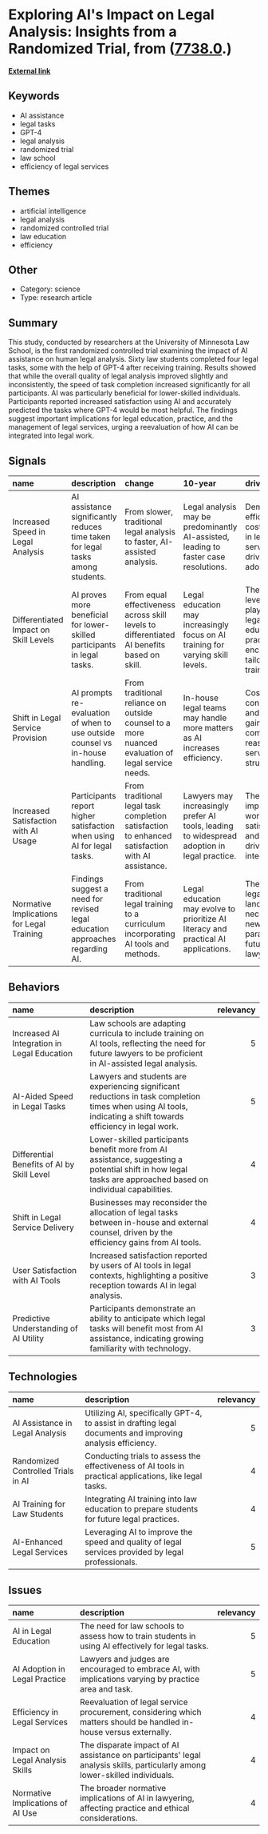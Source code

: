 # __Exploring AI's Impact on Legal Analysis: Insights from a Randomized Trial__, from ([7738.0](https://kghosh.substack.com/p/7738.0).)

__[External link](https://papers.ssrn.com/sol3/papers.cfm?abstract_id=4626276&utm_source=substack&utm_medium=email)__



## Keywords

* AI assistance
* legal tasks
* GPT-4
* legal analysis
* randomized trial
* law school
* efficiency of legal services

## Themes

* artificial intelligence
* legal analysis
* randomized controlled trial
* law education
* efficiency

## Other

* Category: science
* Type: research article

## Summary

This study, conducted by researchers at the University of Minnesota Law School, is the first randomized controlled trial examining the impact of AI assistance on human legal analysis. Sixty law students completed four legal tasks, some with the help of GPT-4 after receiving training. Results showed that while the overall quality of legal analysis improved slightly and inconsistently, the speed of task completion increased significantly for all participants. AI was particularly beneficial for lower-skilled individuals. Participants reported increased satisfaction using AI and accurately predicted the tasks where GPT-4 would be most helpful. The findings suggest important implications for legal education, practice, and the management of legal services, urging a reevaluation of how AI can be integrated into legal work.

## Signals

| name                                      | description                                                                    | change                                                                                            | 10-year                                                                                     | driving-force                                                                                     |   relevancy |
|:------------------------------------------|:-------------------------------------------------------------------------------|:--------------------------------------------------------------------------------------------------|:--------------------------------------------------------------------------------------------|:--------------------------------------------------------------------------------------------------|------------:|
| Increased Speed in Legal Analysis         | AI assistance significantly reduces time taken for legal tasks among students. | From slower, traditional legal analysis to faster, AI-assisted analysis.                          | Legal analysis may be predominantly AI-assisted, leading to faster case resolutions.        | Demand for efficiency and cost reduction in legal services drives AI adoption.                    |           4 |
| Differentiated Impact on Skill Levels     | AI proves more beneficial for lower-skilled participants in legal tasks.       | From equal effectiveness across skill levels to differentiated AI benefits based on skill.        | Legal education may increasingly focus on AI training for varying skill levels.             | The need to level the playing field in legal education and practice encourages tailored training. |           4 |
| Shift in Legal Service Provision          | AI prompts re-evaluation of when to use outside counsel vs in-house handling.  | From traditional reliance on outside counsel to a more nuanced evaluation of legal service needs. | In-house legal teams may handle more matters as AI increases efficiency.                    | Cost considerations and efficiency gains lead companies to reassess legal service structures.     |           5 |
| Increased Satisfaction with AI Usage      | Participants report higher satisfaction when using AI for legal tasks.         | From traditional legal task completion satisfaction to enhanced satisfaction with AI assistance.  | Lawyers may increasingly prefer AI tools, leading to widespread adoption in legal practice. | The pursuit of improved work satisfaction and outcomes drives AI integration.                     |           3 |
| Normative Implications for Legal Training | Findings suggest a need for revised legal education approaches regarding AI.   | From traditional legal training to a curriculum incorporating AI tools and methods.               | Legal education may evolve to prioritize AI literacy and practical AI applications.         | The evolving legal landscape necessitates new training paradigms for future lawyers.              |           4 |

## Behaviors

| name                                        | description                                                                                                                                                     |   relevancy |
|:--------------------------------------------|:----------------------------------------------------------------------------------------------------------------------------------------------------------------|------------:|
| Increased AI Integration in Legal Education | Law schools are adapting curricula to include training on AI tools, reflecting the need for future lawyers to be proficient in AI-assisted legal analysis.      |           5 |
| AI-Aided Speed in Legal Tasks               | Lawyers and students are experiencing significant reductions in task completion times when using AI tools, indicating a shift towards efficiency in legal work. |           5 |
| Differential Benefits of AI by Skill Level  | Lower-skilled participants benefit more from AI assistance, suggesting a potential shift in how legal tasks are approached based on individual capabilities.    |           4 |
| Shift in Legal Service Delivery             | Businesses may reconsider the allocation of legal tasks between in-house and external counsel, driven by the efficiency gains from AI tools.                    |           4 |
| User Satisfaction with AI Tools             | Increased satisfaction reported by users of AI tools in legal contexts, highlighting a positive reception towards AI in legal analysis.                         |           3 |
| Predictive Understanding of AI Utility      | Participants demonstrate an ability to anticipate which legal tasks will benefit most from AI assistance, indicating growing familiarity with technology.       |           3 |

## Technologies

| name                               | description                                                                                                |   relevancy |
|:-----------------------------------|:-----------------------------------------------------------------------------------------------------------|------------:|
| AI Assistance in Legal Analysis    | Utilizing AI, specifically GPT-4, to assist in drafting legal documents and improving analysis efficiency. |           5 |
| Randomized Controlled Trials in AI | Conducting trials to assess the effectiveness of AI tools in practical applications, like legal tasks.     |           4 |
| AI Training for Law Students       | Integrating AI training into law education to prepare students for future legal practices.                 |           4 |
| AI-Enhanced Legal Services         | Leveraging AI to improve the speed and quality of legal services provided by legal professionals.          |           5 |

## Issues

| name                             | description                                                                                                                 |   relevancy |
|:---------------------------------|:----------------------------------------------------------------------------------------------------------------------------|------------:|
| AI in Legal Education            | The need for law schools to assess how to train students in using AI effectively for legal tasks.                           |           5 |
| AI Adoption in Legal Practice    | Lawyers and judges are encouraged to embrace AI, with implications varying by practice area and task.                       |           5 |
| Efficiency in Legal Services     | Reevaluation of legal service procurement, considering which matters should be handled in-house versus externally.          |           4 |
| Impact on Legal Analysis Skills  | The disparate impact of AI assistance on participants' legal analysis skills, particularly among lower-skilled individuals. |           4 |
| Normative Implications of AI Use | The broader normative implications of AI in lawyering, affecting practice and ethical considerations.                       |           4 |
